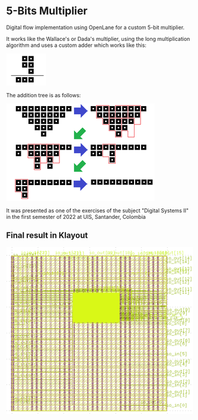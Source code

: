# 5-Bits Multiplier

Digital flow implementation using OpenLane for a custom 5-bit multiplier.

It works like the Wallace's or Dada's multiplier, using the long multiplication algorithm and uses a custom adder which works like this:

![221Adder.png](./Media/221Adder.png)

The addition tree is as follows:

![CustomMultiply.png](./Media/CustomMultiply.png)

It was presented as one of the exercises of the subject "Digital Systems II" in the first semester of 2022 at UIS, Santander, Colombia

## Final result in Klayout

![FinalResult.png](./Media/FinalResult2.png)
